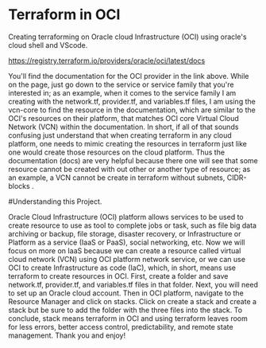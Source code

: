 # Terraform in OCI

Creating terraforming on Oracle cloud Infrastructure (OCI) using oracle's cloud shell and VScode.

https://registry.terraform.io/providers/oracle/oci/latest/docs

You'll find the documentation for the OCI provider in the link above. While on the page, just go down to the service or service family that you're interested in; as an example, when it comes to the service family I am creating with the network.tf, provider.tf, and variables.tf files, I am using the vcn-core to find the resource in the documentation, which are similar to the OCI's resources on their platform, that matches OCI core Virtual Cloud Network (VCN) within the documentation. In short, if all of that sounds confusing just understand that when creating terraform in any cloud platform, one needs to mimic creating the resources in terraform just like one would create those resources on the cloud platform. Thus the documentation (docs) are very helpful because there one will see that some resource cannot be created with out other or another type of resource; as an example, a VCN cannot be create in terraform without subnets, CIDR-blocks .

#Understanding this Project.

Oracle Cloud Infrastructure (OCI) platform allows services to be used to create resource to use as tool to complete jobs or task, such as file big data archiving or backup, file storage, disaster recovery, or Infrastructure or Platform as a service (IaaS or PaaS), social networking, etc. Now we will focus on more on IaaS because we can create a resource called virtual cloud network (VCN) using OCI platform network service, or we can use OCI to create Infrastructure as code (IaC), which, in short, means use terraform to create resources in OCI. First, create a folder and save network.tf, provider.tf, and variables.tf files in that folder. Next, you will need to set up an Oracle cloud account. Then in OCI platform, navigate to the Resource Manager and click on stacks. Click on create a stack and create a stack but be sure to add the folder with the three files into the stack.  To conclude, stack means terraform in OCI and using terraform leaves room for less errors, better access control, predictability, and remote state management.
Thank you and enjoy! 

